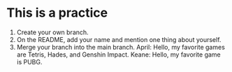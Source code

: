 # This is a practice
1. Create your own branch.
2. On the README, add your name and mention one thing about yourself.
3. Merge your branch into the main branch.
April: Hello, my favorite games are Tetris, Hades, and Genshin Impact.
Keane: Hello, my favorite game is PUBG.

